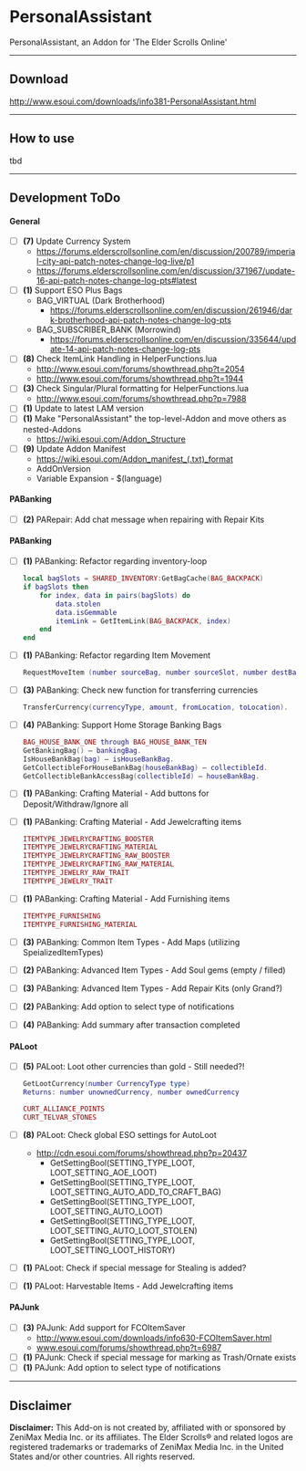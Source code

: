 # PersonalAssistant
PersonalAssistant, an Addon for 'The Elder Scrolls Online'

***

## Download
http://www.esoui.com/downloads/info381-PersonalAssistant.html

***

## How to use
tbd

***

## Development ToDo

#### General
* [ ] **(7)** Update Currency System
  * https://forums.elderscrollsonline.com/en/discussion/200789/imperial-city-api-patch-notes-change-log-live/p1
  * https://forums.elderscrollsonline.com/en/discussion/371967/update-16-api-patch-notes-change-log-pts#latest
* [ ] **(1)** Support ESO Plus Bags
  * BAG_VIRTUAL (Dark Brotherhood)
    * https://forums.elderscrollsonline.com/en/discussion/261946/dark-brotherhood-api-patch-notes-change-log-pts
  * BAG_SUBSCRIBER_BANK (Morrowind)
    * https://forums.elderscrollsonline.com/en/discussion/335644/update-14-api-patch-notes-change-log-pts
* [ ] **(8)** Check ItemLink Handling in HelperFunctions.lua
  * http://www.esoui.com/forums/showthread.php?t=2054
  * http://www.esoui.com/forums/showthread.php?t=1944
* [ ] **(3)** Check Singular/Plural formatting for HelperFunctions.lua
    * http://www.esoui.com/forums/showthread.php?p=7988
* [ ] **(1)** Update to latest LAM version
* [ ] **(1)** Make "PersonalAssistant" the top-level-Addon and move others as nested-Addons
  * https://wiki.esoui.com/Addon_Structure
* [ ] **(9)** Update Addon Manifest
  * https://wiki.esoui.com/Addon_manifest_(.txt)_format
  * AddOnVersion
  * Variable Expansion - $(language)
  
  
#### PABanking
* [ ] **(2)** PARepair: Add chat message when repairing with Repair Kits


#### PABanking
* [ ] **(1)** PABanking: Refactor regarding inventory-loop  
    ```lua
    local bagSlots = SHARED_INVENTORY:GetBagCache(BAG_BACKPACK)
    if bagSlots then
        for index, data in pairs(bagSlots) do
            data.stolen
            data.isGemmable
            itemLink = GetItemLink(BAG_BACKPACK, index)
        end
    end
    ```
* [ ] **(1)** PABanking: Refactor regarding Item Movement  
    ```lua
    RequestMoveItem (number sourceBag, number sourceSlot, number destBag, number destSlot, number stackCount)
    ```
* [ ] **(3)** PABanking: Check new function for transferring currencies
    ```lua
    TransferCurrency(currencyType, amount, fromLocation, toLocation).
    ```
* [ ] **(4)** PABanking: Support Home Storage Banking Bags
    ```lua
    BAG_HOUSE_BANK_ONE through BAG_HOUSE_BANK_TEN
    GetBankingBag() – bankingBag.
    IsHouseBankBag(bag) – isHouseBankBag.
    GetCollectibleForHouseBankBag(houseBankBag) – collectibleId.
    GetCollectibleBankAccessBag(collectibleId) – houseBankBag.
    ```
* [ ] **(1)** PABanking: Crafting Material - Add buttons for Deposit/Withdraw/Ignore all
* [ ] **(1)** PABanking: Crafting Material - Add Jewelcrafting items
    ```lua
    ITEMTYPE_JEWELRYCRAFTING_BOOSTER
    ITEMTYPE_JEWELRYCRAFTING_MATERIAL
    ITEMTYPE_JEWELRYCRAFTING_RAW_BOOSTER
    ITEMTYPE_JEWELRYCRAFTING_RAW_MATERIAL
    ITEMTYPE_JEWELRY_RAW_TRAIT
    ITEMTYPE_JEWELRY_TRAIT
    ```
* [ ] **(1)** PABanking: Crafting Material - Add Furnishing items
    ```lua
    ITEMTYPE_FURNISHING
    ITEMTYPE_FURNISHING_MATERIAL 
    ```
* [ ] **(3)** PABanking: Common Item Types - Add Maps (utilizing SpeializedItemTypes)
* [ ] **(2)** PABanking: Advanced Item Types - Add Soul gems (empty / filled)
* [ ] **(3)** PABanking: Advanced Item Types - Add Repair Kits (only Grand?)
* [ ] **(2)** PABanking: Add option to select type of notifications
* [ ] **(4)** PABanking: Add summary after transaction completed


#### PALoot
* [ ] **(5)** PALoot: Loot other currencies than gold  - Still needed?!
    ```lua
    GetLootCurrency(number CurrencyType type)  
    Returns: number unownedCurrency, number ownedCurrency
  
    CURT_ALLIANCE_POINTS
    CURT_TELVAR_STONES
    ```
* [ ] **(8)** PALoot: Check global ESO settings for AutoLoot
    * http://cdn.esoui.com/forums/showthread.php?p=20437
        *  GetSettingBool(SETTING_TYPE_LOOT, LOOT_SETTING_AOE_LOOT)
        *  GetSettingBool(SETTING_TYPE_LOOT, LOOT_SETTING_AUTO_ADD_TO_CRAFT_BAG)
        *  GetSettingBool(SETTING_TYPE_LOOT, LOOT_SETTING_AUTO_LOOT)
        *  GetSettingBool(SETTING_TYPE_LOOT, LOOT_SETTING_AUTO_LOOT_STOLEN)
        *  GetSettingBool(SETTING_TYPE_LOOT, LOOT_SETTING_LOOT_HISTORY)
* [ ] **(1)** PALoot: Check if special message for Stealing is added?
* [ ] **(1)** PALoot: Harvestable Items - Add Jewelcrafting items


#### PAJunk
* [ ] **(3)** PAJunk: Add support for FCOItemSaver
  * http://www.esoui.com/downloads/info630-FCOItemSaver.html
  * www.esoui.com/forums/showthread.php?t=6987
* [ ] **(1)** PAJunk: Check if special message for marking as Trash/Ornate exists
* [ ] **(1)** PAJunk: Add option to select type of notifications
   
***

## Disclaimer

**Disclaimer:**
This Add-on is not created by, affiliated with or sponsored by ZeniMax Media Inc. or its affiliates. The Elder Scrolls® and related logos are registered trademarks or trademarks of ZeniMax Media Inc. in the United States and/or other countries. All rights reserved.

